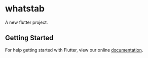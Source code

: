 # whatstab

A new flutter project.

## Getting Started

For help getting started with Flutter, view our online
[documentation](http://flutter.io/).

